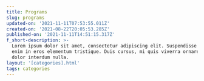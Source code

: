 ```yaml
---
title: Programs
slug: programs
updated-on: '2021-11-11T07:53:55.011Z'
created-on: '2021-08-22T20:05:53.285Z'
published-on: '2021-11-11T14:51:15.317Z'
f_short-description: >-
  Lorem ipsum dolor sit amet, consectetur adipiscing elit. Suspendisse varius
  enim in eros elementum tristique. Duis cursus, mi quis viverra ornare, eros
  dolor interdum nulla.
layout: '[categories].html'
tags: categories
---
```



